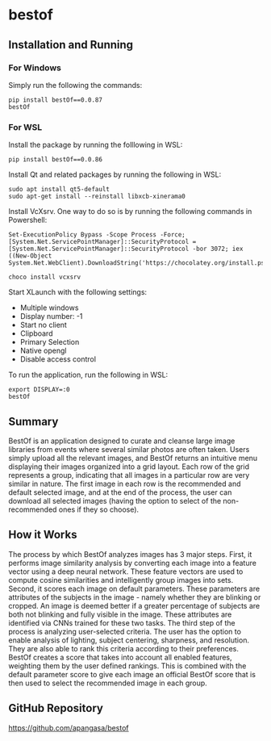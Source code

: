# bestof

## Installation and Running

### For Windows

Simply run the following the commands:

```
pip install bestOf==0.0.87
bestOf
```

### For WSL

Install the package by running the folllowing in WSL:

```
pip install bestOf==0.0.86
```

Install Qt and related packages by running the following in WSL:

```
sudo apt install qt5-default
sudo apt-get install --reinstall libxcb-xinerama0

```

Install VcXsrv. One way to do so is by running the following commands in Powershell:

```
Set-ExecutionPolicy Bypass -Scope Process -Force; [System.Net.ServicePointManager]::SecurityProtocol = [System.Net.ServicePointManager]::SecurityProtocol -bor 3072; iex ((New-Object System.Net.WebClient).DownloadString('https://chocolatey.org/install.ps1'))

choco install vcxsrv
```

Start XLaunch with the following settings:

- Multiple windows
- Display number: -1
- Start no client
- Clipboard
- Primary Selection
- Native opengl
- Disable access control

To run the application, run the following in WSL:

```
export DISPLAY=:0
bestOf
```

## Summary

BestOf is an application designed to curate and cleanse large image libraries from events where several similar photos are often taken. Users simply upload all the relevant images, and BestOf returns an intuitive menu displaying their images organized into a grid layout. Each row of the grid represents a group, indicating that all images in a particular row are very similar in nature. The first image in each row is the recommended and default selected image, and at the end of the process, the user can download all selected images (having the option to select of the non-recommended ones if they so choose).

## How it Works

The process by which BestOf analyzes images has 3 major steps. First, it performs image similarity analysis by converting each image into a feature vector using a deep neural network. These feature vectors are used to compute cosine similarities and intelligently group images into sets. Second, it scores each image on default parameters. These parameters are attributes of the subjects in the image - namely whether they are blinking or cropped. An image is deemed better if a greater percentage of subjects are both not blinking and fully visible in the image. These attributes are identified via CNNs trained for these two tasks. The third step of the process is analyzing user-selected criteria. The user has the option to enable analysis of lighting, subject centering, sharpness, and resolution. They are also able to rank this criteria according to their preferences. BestOf creates a score that takes into account all enabled features, weighting them by the user defined rankings. This is combined with the default parameter score to give each image an official BestOf score that is then used to select the recommended image in each group.

## GitHub Repository

https://github.com/apangasa/bestof
